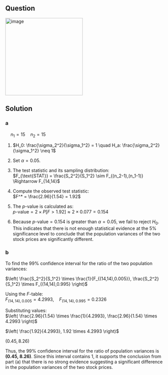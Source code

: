 ## Question
<img width="243" alt="image" src="https://github.com/user-attachments/assets/1fdc882e-4f0f-4c13-b415-f8f139cd81fe" />

## Solution

### a
$\quad n_1=15 \quad n_2=15$  
  
1. $H_0: \frac{\sigma_2^2}{\sigma_1^2} = 1 \quad H_a: \frac{\sigma_2^2}{\sigma_1^2} \neq 1$  

2. Set $\alpha = 0.05$.  

3. The test statistic and its sampling distribution:  
$F_{\text{STAT}} = \frac{S_2^2}{S_1^2} \sim F_{(n_2-1),(n_1-1)} \Rightarrow F_{14,14}$  

4. Compute the observed test statistic:  
    $F^* = \frac{2.96}{1.54} = 1.92$  

5. The $p$-value is calculated as:  
    $p\text{-value} = 2 \times P[F > 1.92] \approx 2 \times 0.077 = 0.154$  

6. Because $p\text{-value} = 0.154$ is greater than $\alpha = 0.05$, we fail to reject $H_0$. This indicates that there is not enough statistical evidence at the 5% significance level to conclude that the population variances of the two stock prices are significantly different.

### b

To find the 99% confidence interval for the ratio of the two population variances:  

$\left( \frac{S_2^2}{S_1^2} \times \frac{1}{F_{(14,14),0.005}}, \frac{S_2^2}{S_1^2} \times F_{(14,14),0.995} \right)$  

Using the $F$-table:  
$F_{(14,14),0.005} = 4.2993, \quad F_{(14,14),0.995} = 0.2326$  

Substituting values:  
$\left( \frac{2.96}{1.54} \times \frac{1}{4.2993}, \frac{2.96}{1.54} \times 4.2993 \right)$  

$\left( \frac{1.92}{4.2993}, 1.92 \times 4.2993 \right)$  

$\left( 0.45, 8.26 \right)$  

Thus, the 99% confidence interval for the ratio of population variances is **(0.45, 8.26)**. Since this interval contains 1, it supports the conclusion from part (a) that there is no strong evidence suggesting a significant difference in the population variances of the two stock prices.
